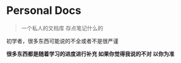 # Personal Docs

> 一个私人的文档库 存点笔记什么的 



初学者，很多东西可能说的不全或者不是很严谨

**很多东西都是随着学习的进度进行补充 如果你觉得我说的不对 以你为准**



